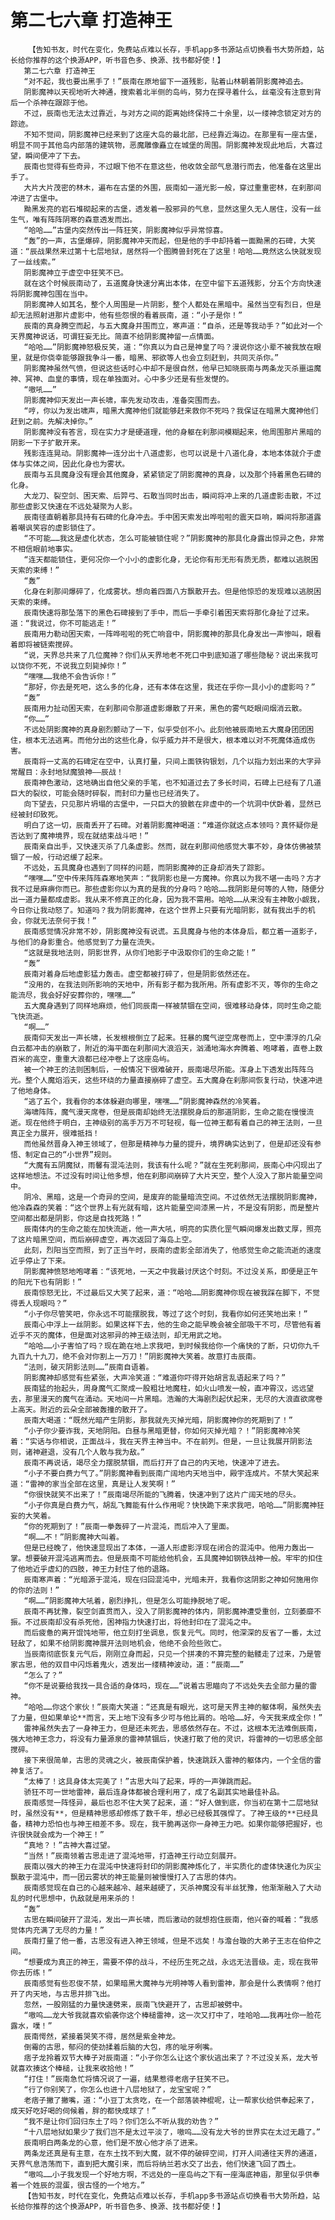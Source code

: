 # 第二七六章 打造神王
        【告知书友，时代在变化，免费站点难以长存，手机app多书源站点切换看书大势所趋，站长给你推荐的这个换源APP，听书音色多、换源、找书都好使！】
       第二七六章 打造神王
       “对不起，我也要出黑手了！”辰南在原地留下一道残影，贴着山林朝着阴影魔神追去。
       阴影魔神以天视地听大神通，搜索着北半侧的岛屿，努力在探寻着什么，丝毫没有注意到背后一个杀神在跟踪于他。
       不过，辰南也无法太过靠近，与对方之间的距离始终保持二十余里，以一缕神念锁定对方的踪迹。
       不知不觉间，阴影魔神已经来到了这座大岛的最北部，已经靠近海边。在那里有一座古堡，明显不同于其他岛内部落的建筑物，恶魔雕像矗立在城堡的周围。阴影魔神发现此地后，大喜过望，瞬间便冲了下去。
       辰南也觉得有些奇异，不过眼下他不在意这些，他收敛全部气息潜行而去，他准备在这里出手了。
       大片大片茂密的林木，遍布在古堡的外围，辰南如一道光影一般，穿过重重密林，在刹那间冲进了古堡中。
       黝黑发亮的岩石堆砌起来的古堡，透发着一股邪异的气息，显然这里久无人居住，没有一丝生气，唯有阵阵阴寒的森意透发而出。
       “哈哈……”古堡内突然传出一阵狂笑，阴影魔神似乎异常惊喜。
       “轰”的一声，古堡爆碎，阴影魔神冲天而起，但是他的手中却持着一面黝黑的石碑，大笑道：“辰战果然来过第十七层地狱，居然将一个图腾兽封死在了这里！哈哈……竟然这么快就发现了一丝线索。”
       阴影魔神立于虚空中狂笑不已。
       就在这个时候辰南动了，五道魔身快速分离出本体，在空中留下五道残影，分五个方向快速将阴影魔神包围在当中。
       阴影魔神人如其名，整个人周围是一片阴影，整个人都处在黑暗中。虽然当空有烈日，但是却无法照射进那片虚影中，他有些怨恨的看着辰南，道：“小子是你！”
       辰南的真身腾空而起，与五大魔身并围而立，寒声道：“自杀，还是等我动手？”如此对一个天界魔神说话，可谓狂妄无比。简直不给阴影魔神留一点情面。
       “哈哈……”阴影魔神怒极反笑，道：“你真以为自己是神皇了吗？漫说你这小辈不被我放在眼里，就是你侥幸能够跟我争斗一番，暗黑、邪欲等人也会立刻赶到，共同灭杀你。”
       阴影魔神虽然气愤，但说这些话时心中却不是很自然，他早已知晓辰南与两条龙灭杀噩运魔神、冥神、血皇的事情，现在单独面对。心中多少还是有些发憷的。
       “嗷吼……”
       阴影魔神仰天发出一声长啸，率先发动攻击，准备突围而去。
       “哼，你以为发出啸声，暗黑大魔神他们就能够赶来救你不死吗？我保证在暗黑大魔神他们赶到之前。先解决掉你。”
       阴影魔神没有答言，现在实力才是硬道理，他的身躯在刹那间模糊起来，他周围那片黑暗的阴影一下子扩散开来。
       残影连连晃动。阴影魔神一连分出十八道虚影，也可以说是十八道化身，本地本体就介于虚体与实体之间，因此化身也为雾状。
       辰南与五具魔身没有理会其他魔身，紧紧锁定了阴影魔神的真身，以及那个持着黑色石碑的化身。
       大龙刀、裂空剑、困天索、后羿弓、石敢当同时出击，瞬间将冲上来的几道虚影击散，不过那些虚影又快速在不远处凝聚为人影。
       辰南径直朝着那具持有石碑的化身冲去。手中困天索发出哗啦啦的震天巨响，瞬间将那道露着嘲讽笑容的虚影锁住了。
       “不可能……我这是虚化状态，怎么可能被锁住呢？”阴影魔神的那具化身露出惊异之色，非常不相信眼前地事实。
       “连天都能锁住，更何况你一个小小的虚影化身，无论你有形无形有质无质，都难以逃脱困天索的束缚！”
       “轰”
       化身在刹那间爆碎了，化成雾状。想向着四面八方飘散开去。但是他惊恐的发现难以逃脱困天索的束缚。
       辰南快速将那坠落下的黑色石碑接到了手中，而后一手牵引着困天索将那化身扯了过来。道：“我说过，你不可能逃走！”
       辰南用力勒动困天索，一阵哗啦啦的死亡响音中，阴影魔神的那具化身发出一声惨叫，眼看着即将被链索搅碎。
       “说，天界总共来了几位魔神？你们从天界地老不死口中到底知道了哪些隐秘？说出来我可以饶你不死，不说我立刻毙掉你！”
       “嘿嘿……我绝不会告诉你！”
       “那好，你去是死吧，这么多的化身，还有本体在这里，我还在乎你一具小小的虚影吗？”
       “轰”
       辰南用力扯动困天索，在刹那间令那道虚影爆散了开来，黑色的雾气眨眼间烟消云散。
       “你……”
       不远处阴影魔神的真身剧烈颤动了一下，似乎受创不小。此刻他被辰南地五大魔身团团困住，根本无法逃离。而他分出的这些化身，似乎威力并不是很大，根本难以对不死魔体造成伤害。
       辰南将一丈高的石碑定在空中，认真打量，只间上面铁钩银划，几个以指力划出来的大字异常醒目：永封地狱魔狼神——辰战！
       辰南神色激动，这地确出自他父亲的手笔，也不知道过去了多长时间，石碑上已经有了几道巨大的裂纹，可能会随时碎裂，而封印力量也已经消失了。
       向下望去，只见那片坍塌的古堡中，一只巨大的狼骸在非虚中的一个坑洞中伏卧着，显然已经被封印致死。
       明白了这一切，辰南丢开了石碑。对着阴影魔神喝道：“难道你就这点本领吗？真怀疑你是否达到了魔神境界，现在就结束战斗吧！”
       辰南亲自出手，又快速灭杀了几条虚影。然而，就在刹那间他感觉大事不妙，身体仿佛被禁锢了一般，行动迟缓了起来。
       不远处，五具魔身也遇到了同样的问题，而阴影魔神的正身却消失了踪影。
       “嘿嘿……”空中传来阵阵森寒地笑声：“我阴影也是一方魔神。你真以为我不堪一击吗？方才我不过是麻痹你而已。那些虚影你以为真的是我的分身吗？哈哈……我阴影是何等的人物，随便分出一道力量都成虚影。我从来不修真正的化身，因为我不需用。哈哈……从来没有主神敢小觑我，今日你让我动怒了。知道吗？我为阴影魔神，在这个世界上只要有光暗阴影，就有我出手的机会，你就无法奈何于我！”
       辰南感觉情况非常不妙，阴影魔神没有说谎。五具魔身与他的本体身后，都立着一道影子，与他们的身影重合。他感觉到了力量在流失。
       “这就是我地法则，阴影世界，从你们地影子中汲取你们的生命之能！”
       “轰”
       辰南对着身后地虚影猛力轰击。虚空都被打碎了，但是阴影依然还在。
       “没用的，在我法则所影响的天地中，所有影子都为我所用。所有虚影不灭，等你的生命之能流尽，我会好好安葬你的，嘿嘿……”
       五大魔身遇到了同样地麻烦，他们同辰南一样被禁锢在空间，很难移动身体，同时生命之能飞快流逝。
       “啊……”
       辰南仰天发出一声长啸，长发根根倒立了起来。狂暴的魔气逆空席卷而上，空中漂浮的几朵白云都冲击的崩散了，附近的海平面在刹那间大浪滔天，汹涌地海水奔腾着、咆哮着，直卷上数百米的高空，重重大浪都已经冲卷上了这座岛屿。
       被一个神王的法则困制后，一般情况下很难破开，辰南竭尽所能。浑身上下透发出阵阵乌光。整个人魔焰滔天，这些环绕的力量直接崩碎了虚空。五大魔身在刹那间恢复行动，快速冲进了他地身体。
       “逃了五个，我看你的本体躲避向哪里，嘿嘿……”阴影魔神森然的冷笑着。
       海啸阵阵，魔气漫天席卷，但是辰南却始终无法摆脱身后的那道阴影，生命之能在慢慢流逝。现在他终于明白，主神级别的高手万万不可轻视，每一位神王都有着自己的神王法则，一旦真正全力展开，很难抵挡！
       而他虽然晋身入神王领域了，但那是精神与力量的提升，境界确实达到了，但是却还没有参悟、制定自己的“小世界”规则。
       “大魔有五阴魔狱，雨馨有混沌法则，我该有什么呢？”就在生死刹那间，辰南心中闪现出了这样地想法。不过没有时间让他多想，他在刹那间崩碎了大片天空，整个人没入了那片能量空间中。
       阴冷、黑暗，这是一个奇异的空间，是废弃的能量暗流空间。不过依然无法摆脱阴影魔神，他冷森森的笑着：“这个世界上有光就有暗，这片能量空间漆黑一片，不是没有阴影，而是整片空间都出都是阴影，你这是自找死路！”
       辰南体内的生命之能在加快流逝，他一声大吼，明亮的实质化罡气瞬间爆发出数丈厚，照亮了这片暗黑空间，而后崩碎虚空，再次返回了海岛上空。
       此刻，烈阳当空而照，到了正当午时，辰南的虚影全部消失了，他感觉生命之能流逝的速度近乎停止了下来。
       阴影魔神愤怒地咆哮着：“该死地，一天之中我最讨厌这个时刻。不过没关系，即便是正午的阳光下也有阴影！”
       辰南惊怒无比，不过最后又大笑了起来，道：“哈哈……阴影魔神你现在被我踩在脚下，不觉得丢人现眼吗？”
       “小子你尽管笑吧，你永远不可能摆脱我，等过了这个时刻，我看你如何还笑地出来！”
       辰南心中浮上一丝阴影。如果这样下去，他的生命之能早晚会被全部吸干不可，尽管他有着近乎不灭的魔体，但是面对这邪异的神王级法则，却无用武之地。
       “哈哈……小子害怕了吗？现在跪在地上求我吧，到时候我给你一个痛快的了断，只切你九千九百九十九刀，绝不会对你割上一万刀！”阴影魔神大笑着。故意打击辰南。
       “法则，破灭阴影法则……”辰南自语着。
       阴影魔神却感觉有些紧张，大声冷笑道：“难道你吓得开始胡言乱语起来了吗？”
       辰南猛的抬起头，周身魔气汇聚成一股粗壮地魔柱，如火山喷发一般，直冲霄汉，远远望去，那里漫天的魔气在涌动。天地间一片黑暗。浩瀚的大海剧烈起伏起来，无尽的大浪直欲席卷上高天。附近的云朵全部被轰撞的散开了。
       辰南大喝道：“既然光暗产生阴影，那我就先灭掉光暗，阴影魔神你的死期到了！”
       “小子你少要诈我，天地阴阳。白昼与黑暗更替，你如何灭掉光暗？！”阴影魔神冷笑着：“实话与你相说，正面战斗，我在天界主神当中。不在前列。但是，一旦让我展开阴影法则，诸神避退，没有几个人敢与我为敌。”
       辰南不再说话，竭尽全力摆脱禁锢，而后打开了自己的内天地，快速冲了进去。
       “小子不要白费力气了。”阴影魔神看到辰南广阔地内天地当中，殿宇连成片。不禁大笑起来道：“雷神的家当全部在这里，真是让人发笑啊！”
       “你很快就笑不出来了！”辰南竭尽所能的飞腾着，快速冲到了这片广阔天地的尽头。
       “小子你真是白费力气，胡乱飞舞能有什么作用呢？快快跪下来求我吧，哈哈……”阴影魔神狂妄的大笑着。
       “你的死期到了！”辰南一拳轰碎了一片混沌，而后冲入了里面。
       “啊……不！”阴影魔神大叫着。
       但是已经晚了，他快速显现出了本体，一道人形虚影浮现在闭合的混沌中。他用力轰出一掌。想要破开混沌逃离而去。但是辰南不可能给他机会，五具魔神如钢铁战神一般。牢牢的扣住了他地近乎虚幻的四肢，神王力封住了他的退路。
       辰南寒声着：“光暗源于混沌，现在归回混沌中，光暗未开，我看你这阴影之神如何施用你的你的法则！”
       “啊……”阴影魔神大吼着，剧烈挣扎，但是怎么可能挣脱地了呢。
       辰南不再犹豫，裂空剑直贯而入，没入了阴影魔神的体内，阴影魔神遭受重创，立刻萎靡不振。不过辰南却没有杀死他，困神指力快速打出，将他封印在了混沌之中。
       而后疲惫的离开馄饨地带，他立刻打坐调息，恢复元气。同时，他深深的反省了一番，太过轻敌了，如果不给阴影魔神展开法则地机会，他绝不会险些败亡。
       当辰南彻底恢复元气后，刚刚立身而起，只见一个拼凑的不算完整的骷髅走了过来，乃是管家古思，他的双目中闪烁着鬼火，透发出一缕精神波动，道：“辰南……”
       “怎么了？”
       “你不是说要给我找一具合适的身体吗，现在……”说着古思瞄向了不远处失去全部力量的雷神。
       “哈哈……你这个家伙！”辰南大笑道：“还真是有眼光，这可是天界主神的躯体啊，虽然失去了力量，但如果单论**而言，天上地下没有多少可与他比肩的。哈哈……好，今天我来成全你！”
       雷神虽然失去了一身神王力，但是还未死去，思感依然存在。不过，这根本无法难倒辰南，强大地神王念力，将没有力量源泉的雷神禁锢后，快速打散了他的灵识，将雷神的一切思感全部搅碎。
       接下来很简单，古思的灵魂之火，被辰南保护着，快速跳跃入雷神的躯体内，一个全信的雷神复活了。
       “太棒了！这具身体太完美了！”古思大叫了起来，呼的一声弹跳而起。
       骄狂不可一世地雷神，最后连身体都被合理利用了，成了名副其实地最佳补品。
       辰南感觉一阵怪异，最后也忍不住大笑了起来，道：“好人做到底，你当初在第十二层地狱时，虽然没有**，但是精神思感却修炼了数千年，想必已经极其强悍了。了神王级的**已经具备，精神力恐怕也与神王相差不多。现在，我干脆再送你一身神王力吧。如果你能够把握好，也许很快就会成为一个神王！”
       “真地？！”古神大喜过望。
       “当然！”辰南领着古思走进了混沌地带，打造神王行动立刻展开。
       辰南以强大的神王力在混沌中快速将封印的阴影魔神炼化了，半实质化的虚体快速化为灰尘飘散于混沌中，而一团云雾状的神王能量则被慢慢打入了古思的体内。
       辰南感觉现在自己的心越来越冷、越来越硬了，灭杀神魔没有半丝犹豫，他渐渐融入了大动乱的时代思想中，仇敌就是用来杀的！
       “轰”
       古思在瞬间破开了混沌，发出一声长啸，而后激动的就想抱住辰南，他兴奋的喊着：“我感觉体内充满了无尽的力量！”
       辰南打量了他一番，古思没有进入神王领域，但是不远矣！与澹台璇的大弟子王志在伯仲之间。
       “想要成为真正的神王，需要不停的战斗，不经历生死之战，永远无法晋级。走，现在我带你去历练！”
       辰南感觉有些忍俊不禁，如果暗黑大魔神与光明神等人看到雷神，那会是什么表情啊？他打开了内天地，与古思并排飞出。
       忽然，一股刚猛的力量快速劈来，辰南飞快避开了，古思却被劈中。
       “嗷呜……龙大爷我就喜欢偷袭你这个棒槌雷神，这一次又打中了，哇哈哈……我再吐你一脸花露水，噗！”
       辰南愕然，紧接着哭笑不得，居然是紫金神龙。
       倒霉的古思，郁闷的使劲揉着后脑的大包，疼的呲牙咧嘴。
       痞子龙拎着双节大棒子对辰南道：“小子你怎么让这个家伙逃出来了？不过没关系，龙大爷就喜欢揍这个棒槌，让我来收拾他！”
       “打住！”辰南急忙将情况说了一遍，结果惹得老痞子狂笑不已。
       “行了你别笑了，你怎么也进十八层地狱了，龙宝宝呢？”
       老痞子撇了撇嘴，道：“小豆丁太贪吃，在一个部落装神棍呢，让一帮家伙给供奉起来了，成天好吃好喝的伺候着，胖的都快成球了！”
       “我不是让你们回归东土了吗？你们怎么不听从我的劝告？”
       “十八层地狱如果少了我们岂不是太过平淡了，嗷呜……没有龙大爷的世界实在太过无趣了。”
       辰南明白两条龙的心意，他们是不放心他才杀了进来。
       两条龙还真是有主意，在东土找不到大魔，就不停的破碎空间，打开人间通往天界的通道，天界气息浩荡而下，直到把大魔引来，而后将纳兰若水交了出去，他们快速飞回了西土。
       “嗷呜……小子我发现一个好地方啊，不远处的一座岛屿之下有一座海底神庙，那里似乎供奉着一个姓辰的混蛋，很古怪的一个地方。”
       【告知书友，时代在变化，免费站点难以长存，手机app多书源站点切换看书大势所趋，站长给你推荐的这个换源APP，听书音色多、换源、找书都好使！】